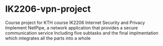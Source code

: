 # IK2206-vpn-project
Course project for KTH course IK2206 Internet Security and Privacy
Implement NetPipe, a network application that provides a secure communication service
Including five subtasks and the final implmentation which integrates all the parts into a whole